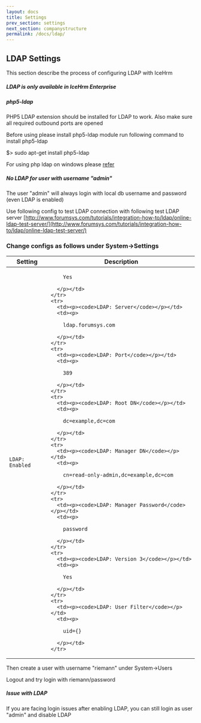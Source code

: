 ```yaml
---
layout: docs
title: Settings
prev_section: settings
next_section: companystructure
permalink: /docs/ldap/
---
```


## LDAP Settings

This section describe the process of configuring LDAP with IceHrm

<div class="note unreleased">
  <h5>LDAP is only available in IceHrm Enterprise</h5>
  <p></p>
</div>

<div class="note warning">
  <h5>php5-ldap</h5>
  <p>PHP5 LDAP extension should be installed for LDAP to work. Also make sure all required outbound ports are opened</p>
</div>

Before using please install php5-ldap module run following command to install php5-ldap

$> sudo apt-get install php5-ldap

For using php ldap on windows please [refer](http://stackoverflow.com/questions/16864306/fatal-error-call-to-undefined-function-ldap-connect)


<div class="note info">
  <h5>No LDAP for user with username "admin"</h5>
  <p>The user "admin" will always login with local db username and password (even LDAP is enabled)</p>
</div>


Use following config to test LDAP connection with following test LDAP server
[http://www.forumsys.com/tutorials/integration-how-to/ldap/online-ldap-test-server/](http://www.forumsys.com/tutorials/integration-how-to/ldap/online-ldap-test-server/)


### Change configs as follows under System->Settings


<div class="mobile-side-scroller">
<table>
  <thead>
    <tr>
      <th>Setting</th>
      <th>Description</th>
    </tr>
  </thead>
  <tbody>
    <tr>
      <td><p><code>LDAP: Enabled</code></p></td>
      <td><p>
        
        Yes

      </p></td>
    </tr>
    <tr>
      <td><p><code>LDAP: Server</code></p></td>
      <td><p>

        ldap.forumsys.com

      </p></td>
    </tr>
    <tr>
      <td><p><code>LDAP: Port</code></p></td>
      <td><p>

        389

      </p></td>
    </tr>
    <tr>
      <td><p><code>LDAP: Root DN</code></p></td>
      <td><p>

        dc=example,dc=com

      </p></td>
    </tr>
    <tr>
      <td><p><code>LDAP: Manager DN</code></p></td>
      <td><p>

        cn=read-only-admin,dc=example,dc=com

      </p></td>
    </tr>
    <tr>
      <td><p><code>LDAP: Manager Password</code></p></td>
      <td><p>

        password

      </p></td>
    </tr>
    <tr>
      <td><p><code>LDAP: Version 3</code></p></td>
      <td><p>

        Yes

      </p></td>
    </tr>
    <tr>
      <td><p><code>LDAP: User Filter</code></p></td>
      <td><p>

        uid={}

      </p></td>
    </tr>
  </tbody>
</table>
</div>

Then create a user with username "riemann" under System->Users

Logout and try login with riemann/password


<div class="note info">
  <h5>Issue with LDAP</h5>
  <p>If you are facing login issues after enabling LDAP, you can still login as user "admin" and disable LDAP</p>
</div>
